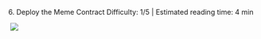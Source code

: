 <ChapterTitle>6\. Deploy the Meme Contract</ChapterTitle>
<Difficulty> Difficulty: 1/5 | Estimated reading time: 4 min </Difficulty>

<Image> 
    <img src="/dialog/happy2029.svg">
</Image>

<Spacer />